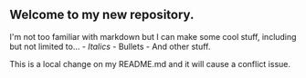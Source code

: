 ## Welcome to my new repository.

I'm not too familiar with markdown but I can make some cool stuff, including but not limited to...
    - _Italics_
    - Bullets
    - And other stuff.

This is a local change on my README.md and it will cause a conflict issue.